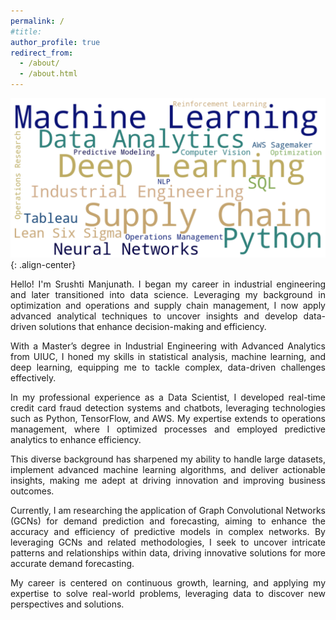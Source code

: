 ```yaml
---
permalink: /
#title: 
author_profile: true
redirect_from: 
  - /about/
  - /about.html
---
```

![cover](/images/new-cp.png){: .align-center}

<p align="justify">
Hello! I'm Srushti Manjunath. I began my career in industrial engineering and later transitioned into data science. Leveraging my background in optimization and operations and supply chain management, I now apply advanced analytical techniques to uncover insights and develop data-driven solutions that enhance decision-making and efficiency.
</p>

<p align="justify">
With a Master’s degree in Industrial Engineering with Advanced Analytics from UIUC, I honed my skills in statistical analysis, machine learning, and deep learning, equipping me to tackle complex, data-driven challenges effectively.
</p>

<p align="justify">
In my professional experience as a Data Scientist, I developed real-time credit card fraud detection systems and chatbots, leveraging technologies such as Python, TensorFlow, and AWS. My expertise extends to operations management, where I optimized processes and employed predictive analytics to enhance efficiency.
</p>

<p align="justify">
This diverse background has sharpened my ability to handle large datasets, implement advanced machine learning algorithms, and deliver actionable insights, making me adept at driving innovation and improving business outcomes.
</p>

<p align="justify">
Currently, I am researching the application of Graph Convolutional Networks (GCNs) for demand prediction and forecasting, aiming to enhance the accuracy and efficiency of predictive models in complex networks. By leveraging GCNs and related methodologies, I seek to uncover intricate patterns and relationships within data, driving innovative solutions for more accurate demand forecasting.
</p>

<p align="justify">
My career is centered on continuous growth, learning, and applying my expertise to solve real-world problems, leveraging data to discover new perspectives and solutions.
</p>



